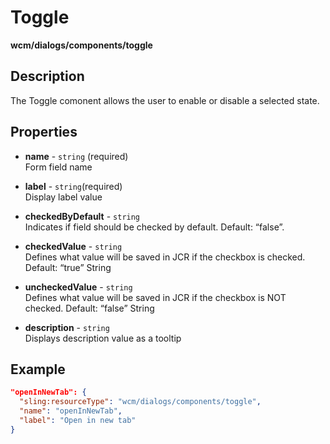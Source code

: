 # Toggle

**wcm/dialogs/components/toggle**

## Description

The Toggle comonent allows the user to enable or disable a selected state.

## Properties

- **name** -  `string` (required)  
    Form field name

- **label** - `string`(required)  
    Display label value

- **checkedByDefault** - `string`  
    Indicates if field should be checked by default. Default: “false”.

- **checkedValue** - `string`  
    Defines what value will be saved in JCR if the checkbox is checked. Default: “true” String

- **uncheckedValue** - `string`  
    Defines what value will be saved in JCR if the checkbox is NOT checked. Default: “false” String

- **description** - `string`  
    Displays description value as a tooltip

## Example

```json
"openInNewTab": {
  "sling:resourceType": "wcm/dialogs/components/toggle",
  "name": "openInNewTab",
  "label": "Open in new tab"
}
```
